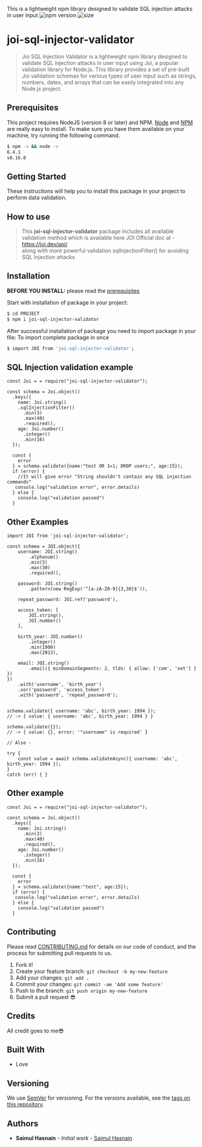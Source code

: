 This is a lightweight npm library designed to validate SQL injection attacks in user input
![npm version](https://img.shields.io/npm/v/input-validator?color=green&label=npm&style=flat-square)
![size](https://img.shields.io/bundlephobia/min/joi-sql-injector-validator)

# joi-sql-injector-validator
> Joi SQL Injection Validator is a lightweight npm library designed to validate SQL injection attacks in user input using Joi, a popular validation library for Node.js. This library provides a set of pre-built Joi validation schemas for various types of user input such as strings, numbers, dates, and arrays that can be easily integrated into any Node.js project.

## Prerequisites

This project requires NodeJS (version 8 or later) and NPM.
[Node](http://nodejs.org/) and [NPM](https://npmjs.org/) are really easy to install.
To make sure you have them available on your machine,
try running the following command.

```sh
$ npm -v && node -v
6.4.1
v8.16.0
```

## Getting Started

These instructions will help you to install this package in your project to perform data validation.

## How to use

> This **joi-sql-injector-validator** package includes all available validation method which is available here 
JOI Official doc at - https://joi.dev/api/  
along with more powerful validation sqlInjectionFilter() for avoiding SQL Injection attacks

## Installation

**BEFORE YOU INSTALL:** please read the [prerequisites](#prerequisites)

Start with installation of package in your project:

```sh
$ cd PROJECT
$ npm i joi-sql-injector-validator
```

After successful installation of package you need to import package in your file:
To import complete package in once

```sh
$ import JOI from 'joi-sql-injector-validator';
```
## SQL Injection validation example

```tsx
const Joi = = require("joi-sql-injector-validator");

const schema = Joi.object()
  .keys({
    name: Joi.string()
    .sqlInjectionFilter()
      .min(3)
      .max(40)
      .required(),
    age: Joi.number()
      .integer()
      .min(16)
  });

  const {
    error
  } = schema.validate({name:"test OR 1=1; DROP users;", age:15});
  if (error) {
    //It will give error "String shouldn't contain any SQL injection commands"
   console.log("validation error", error.details)
  } else {
    console.log("validation passed")
  }
```


## Other Examples

```tsx
import JOI from 'joi-sql-injector-validator';

const schema = JOI.object({
    username: JOI.string()
        .alphanum()
        .min(3)
        .max(30)
        .required(),

    password: JOI.string()
        .pattern(new RegExp('^[a-zA-Z0-9]{3,30}$')),

    repeat_password: JOI.ref('password'),

    access_token: [
        JOI.string(),
        JOI.number()
    ],

    birth_year: JOI.number()
        .integer()
        .min(1900)
        .max(2013),

    email: JOI.string()
        .email({ minDomainSegments: 2, tlds: { allow: ['com', 'net'] } })
})
    .with('username', 'birth_year')
    .xor('password', 'access_token')
    .with('password', 'repeat_password');


schema.validate({ username: 'abc', birth_year: 1994 });
// -> { value: { username: 'abc', birth_year: 1994 } }

schema.validate({});
// -> { value: {}, error: '"username" is required' }

// Also -

try {
    const value = await schema.validateAsync({ username: 'abc', birth_year: 1994 });
}
catch (err) { }
```

## Other example
```tsx
const Joi = = require("joi-sql-injector-validator");

const schema = Joi.object()
  .keys({
    name: Joi.string()
      .min(3)
      .max(40)
      .required(),
    age: Joi.number()
      .integer()
      .min(16)
  });

  const {
    error
  } = schema.validate({name:"test", age:15});
  if (error) {
   console.log("validation error", error.details)
  } else {
    console.log("validation passed")
  }
```

## Contributing

Please read [CONTRIBUTING.md](CONTRIBUTING.md) for details on our code of conduct, and the process for submitting pull requests to us.

1.  Fork it!
2.  Create your feature branch: `git checkout -b my-new-feature`
3.  Add your changes: `git add .`
4.  Commit your changes: `git commit -am 'Add some feature'`
5.  Push to the branch: `git push origin my-new-feature`
6.  Submit a pull request :sunglasses:

## Credits
All credit goes to me:sunglasses: 

## Built With

* Love

## Versioning

We use [SemVer](http://semver.org/) for versioning. For the versions available, see the [tags on this repository](https://github.com/your/project/tags).

## Authors

* **Saimul Hasnain** - *Initial work* - [Saimul Hasnain](https://github.com/saimulhasnain-dev)

